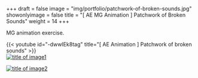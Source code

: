 +++
draft = false
image = "img/portfolio/patchwork-of-broken-sounds.jpg"
showonlyimage = false
title = "[ AE MG Animation ] Patchwork of Broken Sounds"
weight = 14
+++

MG animation exercise.

{{< youtube id="-dwwIEk8tag" title="[ AE Animation ] Patchwork of broken sounds" >}}
\
[![title of image1][1]][1]

[![title of image2][2]][2]

[1]: /img/portfolio/patchwork-of-broken-sounds-1.png
[2]: /img/portfolio/patchwork-of-broken-sounds-2.png
